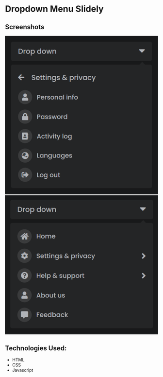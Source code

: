 # Dropdown Menu Slidely

## Screenshots
![Screenshot](./screenshots/screenshot-1.png 'Screenshot 1 of dropdown menu slidely')
![Screenshot](./screenshots/screenshot-2.png 'Screenshot 2 of dropdown menu slidely')

## Technologies Used:
- HTML
- CSS
- Javascript
